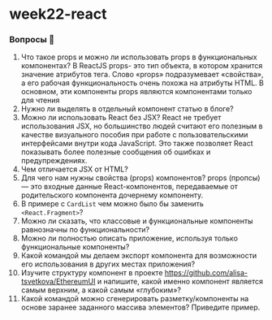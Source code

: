# week22-react
### Вопросы 💎

1. Что такое props и можно ли использовать props в функциональных компонентах?
В ReactJS props- это тип объекта, в котором хранится значение атрибутов тега. Слово «props» подразумевает «свойства», а его рабочая функциональность очень похожа на атрибуты HTML. В основном, эти компоненты props являются компонентами только для чтения
2. Нужно ли выделять в отдельный компонент статью в блоге?
3. Можно ли использовать React без JSX?
React не требует использования JSX, но большинство людей считают его полезным в качестве визуального пособия при работе с пользовательскими интерфейсами внутри кода JavaScript. Это также позволяет React показывать более полезные сообщения об ошибках и предупреждениях.
4. Чем отличается JSX от HTML?
5. Для чего нам нужны свойства (props) компонентов? 
props (пропсы) — это входные данные React-компонентов, передаваемые от родительского компонента дочернему компоненту. 
6. В примере с `CardList` чем можно было бы заменить `<React.Fragment>`?
7. Можно ли сказать, что классовые и функциональные компоненты равнозначны по функциональности?
8. Можно ли полностью описать приложение, используя только функциональные компоненты? 
9. Какой командой мы делаем экспорт компонента для возможности его использования в других местах приложения? 
10. Изучите структуру компонент в проекте https://github.com/alisa-tsvetkova/EthereumUI и напишите, какой именно компонент является самым верхним, а какой самым «глубоким»?
11. Какой командой можно сгенерировать разметку/компоненты на основе заранее заданного массива элементов? Приведите пример.
